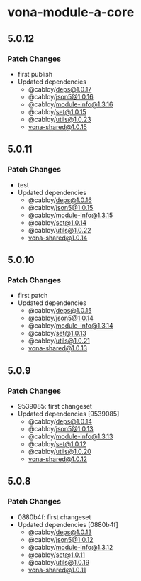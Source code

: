 # vona-module-a-core

## 5.0.12

### Patch Changes

- first publish
- Updated dependencies
  - @cabloy/deps@1.0.17
  - @cabloy/json5@1.0.16
  - @cabloy/module-info@1.3.16
  - @cabloy/set@1.0.15
  - @cabloy/utils@1.0.23
  - vona-shared@1.0.15

## 5.0.11

### Patch Changes

- test
- Updated dependencies
  - @cabloy/deps@1.0.16
  - @cabloy/json5@1.0.15
  - @cabloy/module-info@1.3.15
  - @cabloy/set@1.0.14
  - @cabloy/utils@1.0.22
  - vona-shared@1.0.14

## 5.0.10

### Patch Changes

- first patch
- Updated dependencies
  - @cabloy/deps@1.0.15
  - @cabloy/json5@1.0.14
  - @cabloy/module-info@1.3.14
  - @cabloy/set@1.0.13
  - @cabloy/utils@1.0.21
  - vona-shared@1.0.13

## 5.0.9

### Patch Changes

- 9539085: first changeset
- Updated dependencies [9539085]
  - @cabloy/deps@1.0.14
  - @cabloy/json5@1.0.13
  - @cabloy/module-info@1.3.13
  - @cabloy/set@1.0.12
  - @cabloy/utils@1.0.20
  - vona-shared@1.0.12

## 5.0.8

### Patch Changes

- 0880b4f: first changeset
- Updated dependencies [0880b4f]
  - @cabloy/deps@1.0.13
  - @cabloy/json5@1.0.12
  - @cabloy/module-info@1.3.12
  - @cabloy/set@1.0.11
  - @cabloy/utils@1.0.19
  - vona-shared@1.0.11
